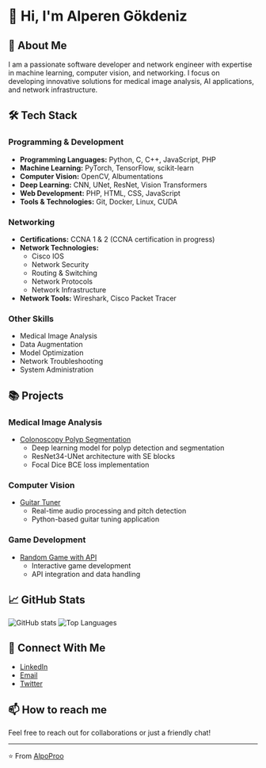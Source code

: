# 👋 Hi, I'm Alperen Gökdeniz

## 🚀 About Me
I am a passionate software developer and network engineer with expertise in machine learning, computer vision, and networking. I focus on developing innovative solutions for medical image analysis, AI applications, and network infrastructure.

## 🛠️ Tech Stack
### Programming & Development
- **Programming Languages:** Python, C, C++, JavaScript, PHP
- **Machine Learning:** PyTorch, TensorFlow, scikit-learn
- **Computer Vision:** OpenCV, Albumentations
- **Deep Learning:** CNN, UNet, ResNet, Vision Transformers
- **Web Development:** PHP, HTML, CSS, JavaScript
- **Tools & Technologies:** Git, Docker, Linux, CUDA

### Networking
- **Certifications:** CCNA 1 & 2 (CCNA certification in progress)
- **Network Technologies:** 
  - Cisco IOS
  - Network Security
  - Routing & Switching
  - Network Protocols
  - Network Infrastructure
- **Network Tools:** Wireshark, Cisco Packet Tracer

### Other Skills
- Medical Image Analysis
- Data Augmentation
- Model Optimization
- Network Troubleshooting
- System Administration

## 📚 Projects
### Medical Image Analysis
- [Colonoscopy Polyp Segmentation](https://github.com/AlpoProo/colonoscopy-segmentation)
  - Deep learning model for polyp detection and segmentation
  - ResNet34-UNet architecture with SE blocks
  - Focal Dice BCE loss implementation

### Computer Vision
- [Guitar Tuner](https://github.com/AlpoProo/guitar-tuner)
  - Real-time audio processing and pitch detection
  - Python-based guitar tuning application

### Game Development
- [Random Game with API](https://github.com/AlpoProo/random-game)
  - Interactive game development
  - API integration and data handling

## 📈 GitHub Stats
![GitHub stats](https://github-readme-stats.vercel.app/api?username=AlpoProo&show_icons=true&theme=radical)
![Top Languages](https://github-readme-stats.vercel.app/api/top-langs/?username=AlpoProo&layout=compact&theme=radical)

## 🤝 Connect With Me
- [LinkedIn](https://linkedin.com/in/alperengokdeniz)
- [Email](mailto:your.email@example.com)
- [Twitter](https://twitter.com/your-handle)

## 📫 How to reach me
Feel free to reach out for collaborations or just a friendly chat!

---
⭐️ From [AlpoProo](https://github.com/AlpoProo)
